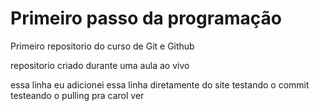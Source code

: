 # Primeiro passo da programação 
 Primeiro repositorio do curso de Git e Github

repositorio criado durante uma aula ao vivo

essa linha eu adicionei essa linha diretamente do site
testando o commit
testeando o pulling
pra carol ver
